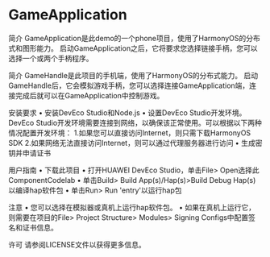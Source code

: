 # GameApplication

简介
GameApplication是此demo的一个phone项目，使用了HarmonyOS的分布式和图形能力。
启动GameApplication之后，它将要求您选择链接手柄，您可以选择一个或两个手柄程序。

简介
GameHandle是此项目的手机端，使用了HarmonyOS的分布式能力。
启动GameHandle后，它会模拟游戏手柄，您可以选择连接GameApplication端，连接完成后就可以在GameApplication中控制游戏。

安装要求 
• 安装DevEco Studio和Node.js 
• 设置DevEco Studio开发环境。 DevEco Studio开发环境需要连接到网络，以确保该正常使用。可以根据以下两种情况配置开发环境： 
    1.如果您可以直接访问Internet，则只需下载HarmonyOS SDK 
    2.如果网络无法直接访问Internet，则可以通过代理服务器进行访问 
• 生成密钥并申请证书

用户指南 
• 下载此项目 
• 打开HUAWEI DevEco Studio，单击File> Open选择此ComponentCodelab 
• 单击Build> Build App(s)/Hap(s)>Build Debug Hap(s)以编译hap软件包 
• 单击Run> Run 'entry'以运行hap包

注意 
• 您可以选择在模拟器或真机上运行hap软件包。 
• 如果在真机上运行它，则需要在项目的File> Project Structure> Modules> Signing Configs中配置签名和证书信息。

许可 
请参阅LICENSE文件以获得更多信息。